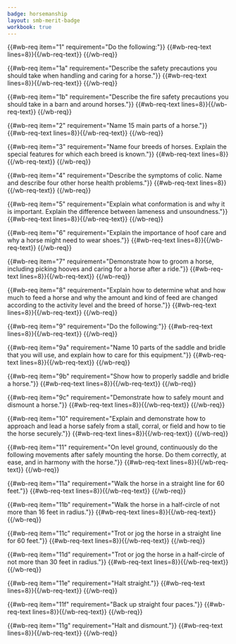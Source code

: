 ```yaml
---
badge: horsemanship
layout: smb-merit-badge
workbook: true
---
```



{{#wb-req item="1" requirement="Do the following:"}}
{{#wb-req-text lines=8}}{{/wb-req-text}}
{{/wb-req}}

{{#wb-req item="1a" requirement="Describe the safety precautions you should take when handling and caring for a horse."}}
{{#wb-req-text lines=8}}{{/wb-req-text}}
{{/wb-req}}

{{#wb-req item="1b" requirement="Describe the fire safety precautions you should take in a barn and around horses."}}
{{#wb-req-text lines=8}}{{/wb-req-text}}
{{/wb-req}}

{{#wb-req item="2" requirement="Name 15 main parts of a horse."}}
{{#wb-req-text lines=8}}{{/wb-req-text}}
{{/wb-req}}

{{#wb-req item="3" requirement="Name four breeds of horses. Explain the special features for which each breed is known."}}
{{#wb-req-text lines=8}}{{/wb-req-text}}
{{/wb-req}}

{{#wb-req item="4" requirement="Describe the symptoms of colic. Name and describe four other horse health problems."}}
{{#wb-req-text lines=8}}{{/wb-req-text}}
{{/wb-req}}

{{#wb-req item="5" requirement="Explain what conformation is and why it is important. Explain the difference between lameness and unsoundness."}}
{{#wb-req-text lines=8}}{{/wb-req-text}}
{{/wb-req}}

{{#wb-req item="6" requirement="Explain the importance of hoof care and why a horse might need to wear shoes."}}
{{#wb-req-text lines=8}}{{/wb-req-text}}
{{/wb-req}}

{{#wb-req item="7" requirement="Demonstrate how to groom a horse, including picking hooves and caring for a horse after a ride."}}
{{#wb-req-text lines=8}}{{/wb-req-text}}
{{/wb-req}}

{{#wb-req item="8" requirement="Explain how to determine what and how much to feed a horse and why the amount and kind of feed are changed according to the activity level and the breed of horse."}}
{{#wb-req-text lines=8}}{{/wb-req-text}}
{{/wb-req}}

{{#wb-req item="9" requirement="Do the following:"}}
{{#wb-req-text lines=8}}{{/wb-req-text}}
{{/wb-req}}

{{#wb-req item="9a" requirement="Name 10 parts of the saddle and bridle that you will use, and explain how to care for this equipment."}}
{{#wb-req-text lines=8}}{{/wb-req-text}}
{{/wb-req}}

{{#wb-req item="9b" requirement="Show how to properly saddle and bridle a horse."}}
{{#wb-req-text lines=8}}{{/wb-req-text}}
{{/wb-req}}

{{#wb-req item="9c" requirement="Demonstrate how to safely mount and dismount a horse."}}
{{#wb-req-text lines=8}}{{/wb-req-text}}
{{/wb-req}}

{{#wb-req item="10" requirement="Explain and demonstrate how to approach and lead a horse safely from a stall, corral, or field and how to tie the horse securely."}}
{{#wb-req-text lines=8}}{{/wb-req-text}}
{{/wb-req}}

{{#wb-req item="11" requirement="On level ground, continuously do the following movements after safely mounting the horse. Do them correctly, at ease, and in harmony with the horse."}}
{{#wb-req-text lines=8}}{{/wb-req-text}}
{{/wb-req}}

{{#wb-req item="11a" requirement="Walk the horse in a straight line for 60 feet."}}
{{#wb-req-text lines=8}}{{/wb-req-text}}
{{/wb-req}}

{{#wb-req item="11b" requirement="Walk the horse in a half-circle of not more than 16 feet in radius."}}
{{#wb-req-text lines=8}}{{/wb-req-text}}
{{/wb-req}}

{{#wb-req item="11c" requirement="Trot or jog the horse in a straight line for 60 feet."}}
{{#wb-req-text lines=8}}{{/wb-req-text}}
{{/wb-req}}

{{#wb-req item="11d" requirement="Trot or jog the horse in a half-circle of not more than 30 feet in radius."}}
{{#wb-req-text lines=8}}{{/wb-req-text}}
{{/wb-req}}

{{#wb-req item="11e" requirement="Halt straight."}}
{{#wb-req-text lines=8}}{{/wb-req-text}}
{{/wb-req}}

{{#wb-req item="11f" requirement="Back up straight four paces."}}
{{#wb-req-text lines=8}}{{/wb-req-text}}
{{/wb-req}}

{{#wb-req item="11g" requirement="Halt and dismount."}}
{{#wb-req-text lines=8}}{{/wb-req-text}}
{{/wb-req}}
